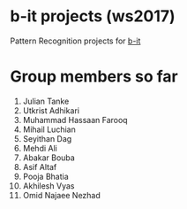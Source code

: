 # b-it projects (ws2017)
Pattern Recognition projects for [b-it](http://www.b-it-center.de/)

# Group members so far
1. Julian Tanke
2. Utkrist Adhikari
3. Muhammad Hassaan Farooq
4. Mihail Luchian
5. Seyithan Dag
6. Mehdi Ali
7. Abakar Bouba
8. Asif Altaf
9. Pooja Bhatia
10. Akhilesh Vyas
11. Omid Najaee Nezhad

